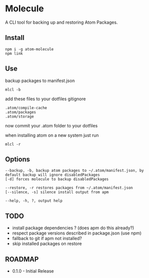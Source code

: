 Molecule
========

A CLI tool for backing up and restoring Atom Packages.

## Install

```
npm i -g atom-molecule
npm link
```

## Use

backup packages to manifest.json

```
mlcl -b
```
add these files to your dotfiles gitignore

```
.atom/compile-cache
.atom/packages
.atom/storage
```

now commit your .atom folder to your dotfiles

when installing atom on a new system just run

```
mlcl -r
```

## Options

```
--backup, -b, backup atom packages to ~/.atom/manifest.json, by default backup will ignore disabledPackages
[-d] forces molecule to backup disabledPackages

--restore, -r restores packages from ~/.atom/manifest.json
[--silence, -s] silence install output from apm

--help, -h, ?, output help
```

## TODO

* install package dependencies ? (does apm do this already?)
* respect package versions described in package.json (use npm)
* fallback to git if apm not installed?
* skip installed packages on restore

## ROADMAP

* 0.1.0 - Initial Release
